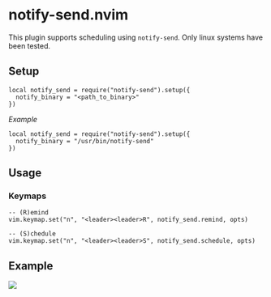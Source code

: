 # notify-send.nvim

This plugin supports scheduling using `notify-send`. Only linux systems have been tested.

## Setup

```
local notify_send = require("notify-send").setup({
  notify_binary = "<path_to_binary>"
})
```

*Example*

```
local notify_send = require("notify-send").setup({
  notify_binary = "/usr/bin/notify-send"
})
```

## Usage

### Keymaps

```
-- (R)emind
vim.keymap.set("n", "<leader><leader>R", notify_send.remind, opts)

-- (S)chedule
vim.keymap.set("n", "<leader><leader>S", notify_send.schedule, opts)
```

## Example

![](https://www.trevorfacer.com/nvim-send.gif)
